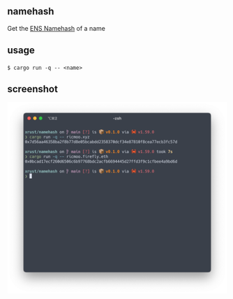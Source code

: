 ## namehash

Get the [ENS Namehash](https://docs.ens.domains/contract-api-reference/name-processing#hashing-names) of a name

## usage

`$ cargo run -q -- <name>`

## screenshot

![](img/screenshot.png)


